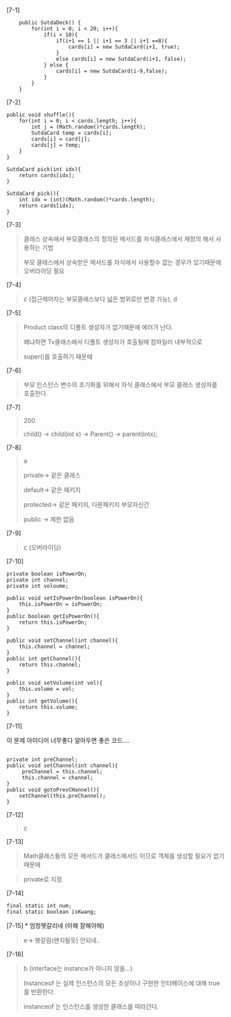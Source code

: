 [7-1]

```
	public SutdaDeck() {
		for(int i = 0; i < 20; i++){
			if(i < 10){
				if(i+1 == 1 || i+1 == 3 || i+1 ==8){
					cards[i] = new SutdaCard(i+1, true);
				}
				else cards[i] = new SutdaCard(i+1, false);
			} else {
				cards[i] = new SutdaCard(i-9,false);
			}
		}
	}
```

[7-2]

```
public void shuffle(){
    for(int i = 0; i < cards.length; i++){
        int j = (Math.random()*cards.length);
        SutdaCard temp = cards[i];
        cards[i] = card[j];
        cards[j] = temp;
    }
}

SutdaCard pick(int idx){
    return cards[idx];
}

SutdaCard pick(){
    int idx = (int)(Math.random()*cards.length);
    return cards[idx];
}
```

[7-3]

>클래스 상속에서 부모클래스의 정의된 메서드를 자식클래스에서 재정의 해서 사용하는 기법
>
>부모 클래스에서 상속받은 메서드를 자식에서 사용할수 없는 경우가 있기때문에 오버라이딩 필요

[7-4]

> c (접근제어자는 부모클래스보다 넓은 범위로만 변경 가능), d

[7-5]

> Product class의 디폴트 생성자가 없기때문에 에러가 난다.
>
> 왜냐하면 Tv클래스에서 디폴트 생성자가 호출될때 컴파일러 내부적으로
>
> super()를 호출하기 때문에

[7-6]

> 부모 인스턴스 변수의 초기화를 위해서 자식 클래스에서 부모 클래스 생성자를 호출한다.

[7-7]

> 200
>
> child() -> child(int x) -> Parent() -> parent(intx);

[7-8]

> a
>
> private-> 같은 클래스
>
> default-> 같은 패키지
>
> protected-> 같은 패키지, 다른패키지 부모자신간
>
> public -> 제한 없음

[7-9]

> c (오버라이딩)

[7-10]

```
private boolean isPowerOn;
private int channel;
private int voloume;

public void setIsPowerOn(boolean isPowerOn){
    this.isPowerOn = isPowerOn;
}
public boolean getIsPowerOn(){
    return this.isPowerOn;
}

public void setChannel(int channel){
    this.channel = channel;
}
public int getChannel(){
    return this.channel;
}

public void setVolume(int vol){
    this.volume = vol;
}
public int getVolume(){
    return this.volume;
}

```

[7-11]

이 문제 아이디어 너무좋다 알아두면 좋은 코드....

```

private int preChannel;
public void setChannel(int channel){
     preChannel = this.channel;
     this.channel = channel;
}
public void gotoPrevCHannel(){
    setChannel(this.preChannel);
}
```

[7-12]

> c

[7-13]

>  Math클래스들의 모든 메서드가 클래스메서드 이므로 객체를 생성할 필요가 없기 때문에

>  private로 지정

[7-14]

```
final static int num;
final static boolean isKwang;
```

[7-15] * 엄청헷갈리네 (이해 잘해야해)

> e-> 헷갈림(왠지될듯) 안되네..

[7-16] 

> b (interface는 instance가 아니지 않을...) 
>
> Instanceof 는 실제 인스턴스의 모든 조상이나 구현한 인터페이스에 대해 true를 반환한다.
>
> instanceof 는 인스턴스를 생성한 클래스를 따라간다.

